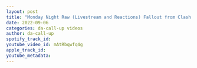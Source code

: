 ```yaml
---
layout: post
title: "Monday Night Raw (Livestream and Reactions) Fallout from Clash at the Castle"
date: 2022-09-06
categories: da-call-up videos
author: da-call-up
spotify_track_id: 
youtube_video_id: mAtRbqwfq4g
apple_track_id: 
youtube_metadata: 
---
```

